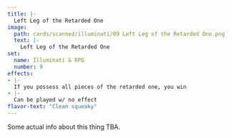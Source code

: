 ```yaml
---
title: |-
  Left Leg of the Retarded One
image: 
  path: cards/scanned/illuminati/09 Left Leg of the Retarded One.png
  text: |-
    Left Leg of the Retarded One
set:
  name: Illuminati & RPG
  number: 9
effects: 
- |-
  If you possess all pieces of the retarded one, you win
- |-
  Can be played w/ no effect
flavor-text: "Clean squeaky"
---
```

Some actual info about this thing TBA.
